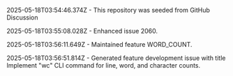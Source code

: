 2025-05-18T03:54:46.374Z - This repository was seeded from GitHub Discussion 

2025-05-18T03:55:08.028Z - Enhanced issue 2060.

2025-05-18T03:56:11.649Z - Maintained feature WORD_COUNT.

2025-05-18T03:56:51.814Z - Generated feature development issue with title Implement "wc" CLI command for line, word, and character counts.

